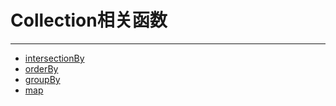 # Collection相关函数

---

- [intersectionBy](/repository/Libraries/Lodash/intersectionBy.md#intersectionBy)
- [orderBy](/repository/Libraries/Lodash/orderBy.md#orderBy)
- [groupBy](/repository/Libraries/Lodash/groupBy.md#groupBy)
- [map](/repository/Libraries/Lodash/map.md#map)